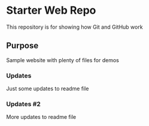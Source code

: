 # Starter Web Repo

This repository is for showing how Git and GitHub work

## Purpose

Sample website with plenty of files for demos

### Updates

Just some updates to readme file

### Updates #2

More updates to readme file